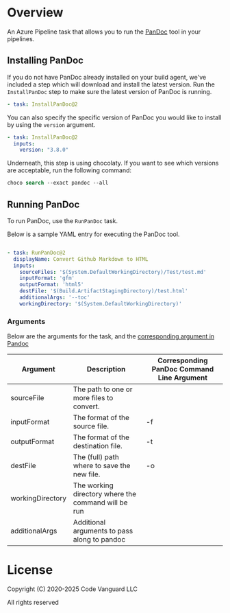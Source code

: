 # Overview

An Azure Pipeline task that allows you to run the [PanDoc](https://pandoc.org/) tool in your pipelines.

## Installing PanDoc
If you do not have PanDoc already installed on your build agent, we've included a step which will download and install the latest version. Run the `InstallPanDoc` step to make sure the latest version of PanDoc is running.

```yaml
- task: InstallPanDoc@2
```

You can also specify the specific version of PanDoc you would like to install by using the `version` argument.

```yaml
- task: InstallPanDoc@2
  inputs:
    version: "3.8.0"
```

Underneath, this step is using chocolaty. If you want to see which versions are acceptable, run the following command:

```ps
choco search --exact pandoc --all
```

## Running PanDoc 

To run PanDoc, use the `RunPanDoc` task.

Below is a sample YAML entry for executing the PanDoc tool.

```yaml

- task: RunPanDoc@2
  displayName: Convert Github Markdown to HTML
  inputs:
    sourceFiles: '$(System.DefaultWorkingDirectory)/Test/test.md'
    inputFormat: 'gfm'
    outputFormat: 'html5'
    destFile: '$(Build.ArtifactStagingDirectory)/test.html'
    additionalArgs: '--toc'
    workingDirectory: '$(System.DefaultWorkingDirectory)'
```

### Arguments

Below are the arguments for the task, and the [corresponding argument in Pandoc](https://pandoc.org/MANUAL.html#general-options)

| Argument         | Description                                         | Corresponding PanDoc Command Line Argument |
|------------------|-----------------------------------------------------|--------------------------------------------|
| sourceFile       | The path to one or more files to convert.           |                                            |
| inputFormat      | The format of the source file.                      | -f                                         |
| outputFormat     | The format of the destination file.                 | -t                                         |
| destFile         | The (full) path where to save the new file.         | -o                                         |
| workingDirectory | The working directory where the command will be run |                                            |
| additionalArgs   | Additional arguments to pass along to pandoc        |                                            |

# License 
Copyright (C) 2020-2025 Code Vanguard LLC

All rights reserved